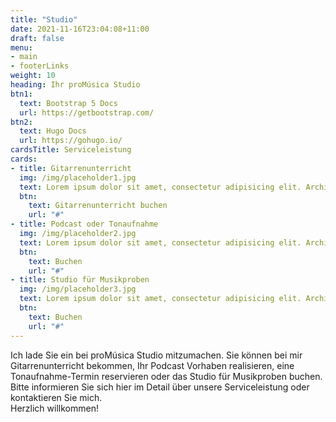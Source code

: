 ```yaml
---
title: "Studio"
date: 2021-11-16T23:04:08+11:00
draft: false
menu: 
- main
- footerLinks
weight: 10
heading: Ihr proMúsica Studio
btn1:
  text: Bootstrap 5 Docs
  url: https://getbootstrap.com/
btn2:
  text: Hugo Docs
  url: https://gohugo.io/
cardsTitle: Serviceleistung
cards:
- title: Gitarrenunterricht
  img: /img/placeholder1.jpg
  text: Lorem ipsum dolor sit amet, consectetur adipisicing elit. Architecto modi placeat corrupti tempora quod quidem praesentium impedit. Rem, sapiente eius?
  btn:
    text: Gitarrenunterricht buchen
    url: "#"
- title: Podcast oder Tonaufnahme
  img: /img/placeholder2.jpg
  text: Lorem ipsum dolor sit amet, consectetur adipisicing elit. Architecto modi placeat corrupti tempora quod quidem praesentium impedit. Rem, sapiente eius?
  btn:
    text: Buchen
    url: "#"
- title: Studio für Musikproben
  img: /img/placeholder3.jpg
  text: Lorem ipsum dolor sit amet, consectetur adipisicing elit. Architecto modi placeat corrupti tempora quod quidem praesentium impedit. Rem, sapiente eius?  Architecto modi placeat corrupti tempora quod quidem praesentium impedit. Rem, sapiente eius?
  btn:
    text: Buchen
    url: "#"
---
```


Ich lade Sie ein bei proMúsica Studio mitzumachen. Sie können bei mir Gitarrenunterricht bekommen, Ihr Podcast Vorhaben realisieren, eine Tonaufnahme-Termin reservieren oder das Studio für Musikproben buchen. Bitte informieren Sie sich hier im Detail über unsere Serviceleistung oder kontaktieren Sie mich.
<br> 
Herzlich willkommen!
